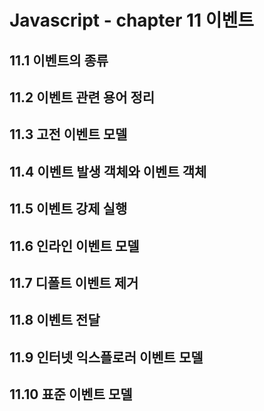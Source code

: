 # Javascript - chapter 11 이벤트



## 11.1 이벤트의 종류



## 11.2 이벤트 관련 용어 정리



## 11.3 고전 이벤트 모델



## 11.4 이벤트 발생 객체와 이벤트 객체



## 11.5 이벤트 강제 실행



## 11.6 인라인 이벤트 모델



## 11.7 디폴트 이벤트 제거



## 11.8 이벤트 전달



## 11.9 인터넷 익스플로러 이벤트 모델



## 11.10 표준 이벤트 모델





